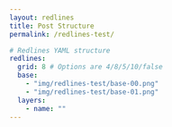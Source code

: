 ```yaml
---
layout: redlines
title: Post Structure
permalink: /redlines-test/

# Redlines YAML structure
redlines:
  grid: 8 # Options are 4/8/5/10/false
  base:
    - "img/redlines-test/base-00.png"
    - "img/redlines-test/base-01.png"
  layers:
    - name: ""
---
```


